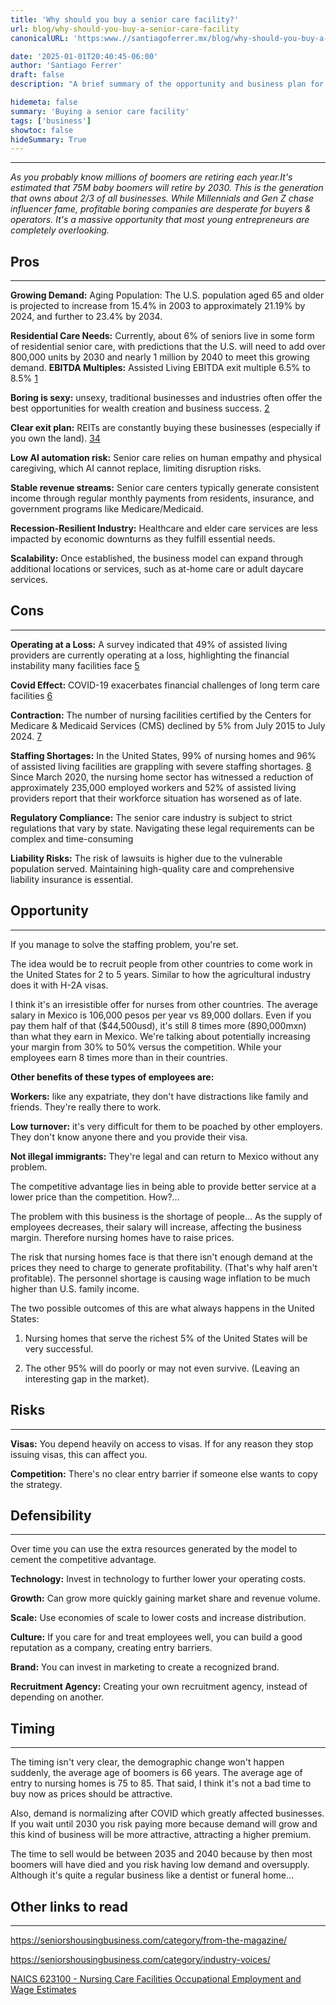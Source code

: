```yaml
---
title: 'Why should you buy a senior care facility?'
url: blog/why-should-you-buy-a-senior-care-facility
canonicalURL: 'https:www.//santiagoferrer.mx/blog/why-should-you-buy-a-senior-care-facility'

date: '2025-01-01T20:40:45-06:00'
author: 'Santiago Ferrer'
draft: false
description: "A brief summary of the opportunity and business plan for buying a senior care facility…"

hidemeta: false
summary: 'Buying a senior care facility'
tags: ['business']
showtoc: false
hideSummary: True
---
```

***

*As you probably know millions of boomers are retiring each year. ​​It's estimated that 75M baby boomers will retire by 2030. This is the generation that owns about 2/3 of all businesses. While Millennials and Gen Z chase influencer fame, profitable boring companies are desperate for buyers & operators. It's a massive opportunity that most young entrepreneurs are completely overlooking.*


## Pros
***

**Growing Demand:** Aging Population: The U.S. population aged 65 and older is projected to increase from 15.4% in 2003 to approximately 21.19% by 2024, and further to 23.4% by 2034.

**Residential Care Needs:** Currently, about 6% of seniors live in some form of residential senior care, with predictions that the U.S. will need to add over 800,000 units by 2030 and nearly 1 million by 2040 to meet this growing demand.
**EBITDA Multiples:** Assisted Living EBITDA exit multiple 6.5% to 8.5% [1](https://firstpagesage.com/business/assisted-living-senior-care-ebitda-valuation-multiples-2023-report/)

**Boring is sexy:** unsexy, traditional businesses and industries often offer the best opportunities for wealth creation and business success. [2](https://www.youtube.com/watch?v=WooLbQ9eSyE&ab_channel=GartnerforMarketing)

**Clear exit plan:** REITs are constantly buying these businesses (especially if you own the land). [3](https://seniorshousingbusiness.com/ira-capital-acquires-seniors-housing-community-in-metro-denver-for-40m/)[4](https://seniorhousingnews.com/2024/09/30/brookdale-senior-living-agrees-to-buy-41-leased-communities-for-610m/)

**Low AI automation risk:** Senior care relies on human empathy and physical caregiving, which AI cannot replace, limiting disruption risks.

**Stable revenue streams:** Senior care centers typically generate consistent income through regular monthly payments from residents, insurance, and government programs like Medicare/Medicaid.

**Recession-Resilient Industry:** Healthcare and elder care services are less impacted by economic downturns as they fulfill essential needs.

**Scalability:** Once established, the business model can expand through additional locations or services, such as at-home care or adult daycare services.


## Cons
***

**Operating at a Loss:** A survey indicated that 49% of assisted living providers are currently operating at a loss, highlighting the financial instability many facilities face [5](https://www.mcknightsseniorliving.com/news/49-percent-of-assisted-living-providers-operating-at-a-loss-survey/)

**Covid Effect:** COVID-19 exacerbates financial challenges of long term care facilities [6](https://www.ahcancal.org/News-and-Communications/Press-Releases/Pages/COVID-19-Exacerbates-Financial-Challenges-Of-Long-Term-Care-Facilities.aspx)

**Contraction:** The number of nursing facilities certified by the Centers for Medicare & Medicaid Services (CMS) declined by 5% from July 2015 to July 2024. [7](https://www.kff.org/medicaid/issue-brief/a-look-at-nursing-facility-characteristics/)

**Staffing Shortages:** In the United States, 99% of nursing homes and 96% of assisted living facilities are grappling with severe staffing shortages. [8](https://agentblog.nationwide.com/commercial-insights/specialty-care/staffing-shortages-create-challenges-for-senior-living-facilities/)
Since March 2020, the nursing home sector has witnessed a reduction of approximately 235,000 employed workers and 52% of assisted living providers report that their workforce situation has worsened as of late.

**Regulatory Compliance:** The senior care industry is subject to strict regulations that vary by state. Navigating these legal requirements can be complex and time-consuming

**Liability Risks:** The risk of lawsuits is higher due to the vulnerable population served. Maintaining high-quality care and comprehensive liability insurance is essential.


## Opportunity
***

If you manage to solve the staffing problem, you're set. 

The idea would be to recruit people from other countries to come work in the United States for 2 to 5 years. Similar to how the agricultural industry does it with H-2A visas.

I think it's an irresistible offer for nurses from other countries. The average salary in Mexico is 106,000 pesos per year vs 89,000 dollars. Even if you pay them half of that ($44,500usd), it's still 8 times more (890,000mxn) than what they earn in Mexico. We're talking about potentially increasing your margin from 30% to 50% versus the competition. While your employees earn 8 times more than in their countries.

**Other benefits of these types of employees are:**

**Workers:** like any expatriate, they don't have distractions like family and friends. They're really there to work.

**Low turnover:** it's very difficult for them to be poached by other employers. They don't know anyone there and you provide their visa.

**Not illegal immigrants:** They're legal and can return to Mexico without any problem.

The competitive advantage lies in being able to provide better service at a lower price than the competition. How?...

The problem with this business is the shortage of people... As the supply of employees decreases, their salary will increase, affecting the business margin. Therefore nursing homes have to raise prices.

The risk that nursing homes face is that there isn't enough demand at the prices they need to charge to generate profitability. (That's why half aren't profitable). The personnel shortage is causing wage inflation to be much higher than U.S. family income.

The two possible outcomes of this are what always happens in the United States:

1. Nursing homes that serve the richest 5% of the United States will be very successful.

2. The other 95% will do poorly or may not even survive. (Leaving an interesting gap in the market).

## Risks
***

**Visas:** You depend heavily on access to visas. If for any reason they stop issuing visas, this can affect you.

**Competition:** There's no clear entry barrier if someone else wants to copy the strategy.

## Defensibility
***

Over time you can use the extra resources generated by the model to cement the competitive advantage.

**Technology:** Invest in technology to further lower your operating costs.

**Growth:** Can grow more quickly gaining market share and revenue volume.

**Scale:** Use economies of scale to lower costs and increase distribution.

**Culture:** If you care for and treat employees well, you can build a good reputation as a company, creating entry barriers.

**Brand:** You can invest in marketing to create a recognized brand.

**Recruitment Agency:** Creating your own recruitment agency, instead of depending on another.

## Timing
***

The timing isn't very clear, the demographic change won't happen suddenly, the average age of boomers is 66 years. The average age of entry to nursing homes is 75 to 85. That said, I think it's not a bad time to buy now as prices should be attractive.

Also, demand is normalizing after COVID which greatly affected businesses. If you wait until 2030 you risk paying more because demand will grow and this kind of business will be more attractive, attracting a higher premium.

The time to sell would be between 2035 and 2040 because by then most boomers will have died and you risk having low demand and oversupply. Although it's quite a regular business like a dentist or funeral home…

## Other links to read
***

https://seniorshousingbusiness.com/category/from-the-magazine/ 

https://seniorshousingbusiness.com/category/industry-voices/

[NAICS 623100 - Nursing Care Facilities Occupational Employment and Wage Estimates](https://www.bls.gov/oes/2023/may/naics4_623100.htm)





